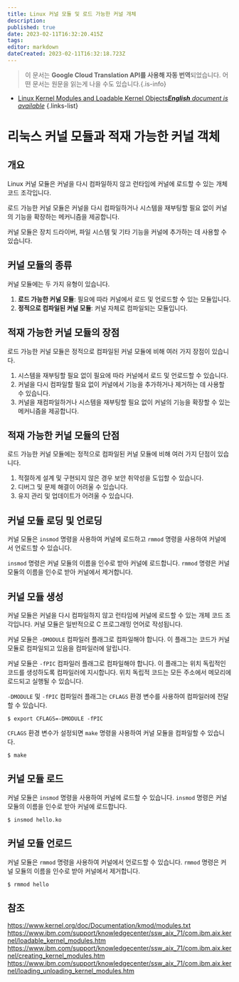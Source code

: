 ```yaml
---
title: Linux 커널 모듈 및 로드 가능한 커널 개체
description: 
published: true
date: 2023-02-11T16:32:20.415Z
tags: 
editor: markdown
dateCreated: 2023-02-11T16:32:18.723Z
---
```


> 이 문서는 **Google Cloud Translation API를 사용해 자동 번역**되었습니다.
어떤 문서는 원문을 읽는게 나을 수도 있습니다.{.is-info}



- [Linux Kernel Modules and Loadable Kernel Objects***English** document is available*](/en/Knowledge-base/Linux/linux-kernel-modules-and-loadable-kernel-objects)
{.links-list}


# 리눅스 커널 모듈과 적재 가능한 커널 객체

## 개요

Linux 커널 모듈은 커널을 다시 컴파일하지 않고 런타임에 커널에 로드할 수 있는 개체 코드 조각입니다.

로드 가능한 커널 모듈은 커널을 다시 컴파일하거나 시스템을 재부팅할 필요 없이 커널의 기능을 확장하는 메커니즘을 제공합니다.

 커널 모듈은 장치 드라이버, 파일 시스템 및 기타 기능을 커널에 추가하는 데 사용할 수 있습니다.

## 커널 모듈의 종류

커널 모듈에는 두 가지 유형이 있습니다.

1. **로드 가능한 커널 모듈**: 필요에 따라 커널에서 로드 및 언로드할 수 있는 모듈입니다.
2. **정적으로 컴파일된 커널 모듈**: 커널 자체로 컴파일되는 모듈입니다.

## 적재 가능한 커널 모듈의 장점

로드 가능한 커널 모듈은 정적으로 컴파일된 커널 모듈에 비해 여러 가지 장점이 있습니다.

1. 시스템을 재부팅할 필요 없이 필요에 따라 커널에서 로드 및 언로드할 수 있습니다.
2. 커널을 다시 컴파일할 필요 없이 커널에서 기능을 추가하거나 제거하는 데 사용할 수 있습니다.
3. 커널을 재컴파일하거나 시스템을 재부팅할 필요 없이 커널의 기능을 확장할 수 있는 메커니즘을 제공합니다.

## 적재 가능한 커널 모듈의 단점

로드 가능한 커널 모듈에는 정적으로 컴파일된 커널 모듈에 비해 여러 가지 단점이 있습니다.

1. 적절하게 설계 및 구현되지 않은 경우 보안 취약성을 도입할 수 있습니다.
2. 디버그 및 문제 해결이 어려울 수 있습니다.
3. 유지 관리 및 업데이트가 어려울 수 있습니다.

## 커널 모듈 로딩 및 언로딩

커널 모듈은 `insmod` 명령을 사용하여 커널에 로드하고 `rmmod` 명령을 사용하여 커널에서 언로드할 수 있습니다.

`insmod` 명령은 커널 모듈의 이름을 인수로 받아 커널에 로드합니다. `rmmod` 명령은 커널 모듈의 이름을 인수로 받아 커널에서 제거합니다.

## 커널 모듈 생성

커널 모듈은 커널을 다시 컴파일하지 않고 런타임에 커널에 로드할 수 있는 개체 코드 조각입니다. 커널 모듈은 일반적으로 C 프로그래밍 언어로 작성됩니다.

커널 모듈은 `-DMODULE` 컴파일러 플래그로 컴파일해야 합니다. 이 플래그는 코드가 커널 모듈로 컴파일되고 있음을 컴파일러에 알립니다.

커널 모듈은 `-fPIC` 컴파일러 플래그로 컴파일해야 합니다. 이 플래그는 위치 독립적인 코드를 생성하도록 컴파일러에 지시합니다. 위치 독립적 코드는 모든 주소에서 메모리에 로드되고 실행될 수 있습니다.

`-DMODULE` 및 `-fPIC` 컴파일러 플래그는 `CFLAGS` 환경 변수를 사용하여 컴파일러에 전달할 수 있습니다.

```
$ export CFLAGS=-DMODULE -fPIC
```

`CFLAGS` 환경 변수가 설정되면 `make` 명령을 사용하여 커널 모듈을 컴파일할 수 있습니다.

```
$ make
```

## 커널 모듈 로드

커널 모듈은 `insmod` 명령을 사용하여 커널에 로드할 수 있습니다. `insmod` 명령은 커널 모듈의 이름을 인수로 받아 커널에 로드합니다.

```
$ insmod hello.ko
```

## 커널 모듈 언로드

커널 모듈은 `rmmod` 명령을 사용하여 커널에서 언로드할 수 있습니다. `rmmod` 명령은 커널 모듈의 이름을 인수로 받아 커널에서 제거합니다.

```
$ rmmod hello
```

## 참조

https://www.kernel.org/doc/Documentation/kmod/modules.txt
https://www.ibm.com/support/knowledgecenter/ssw_aix_71/com.ibm.aix.kernel/loadable_kernel_modules.htm
https://www.ibm.com/support/knowledgecenter/ssw_aix_71/com.ibm.aix.kernel/creating_kernel_modules.htm
https://www.ibm.com/support/knowledgecenter/ssw_aix_71/com.ibm.aix.kernel/loading_unloading_kernel_modules.htm
